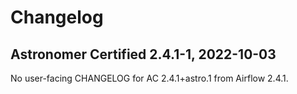 # Changelog

Astronomer Certified 2.4.1-1, 2022-10-03
----------------------------------------

No user-facing CHANGELOG for AC 2.4.1+astro.1 from Airflow 2.4.1.
